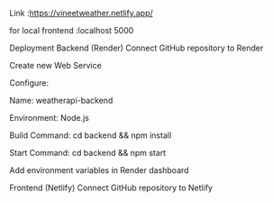 Link :https://vineetweather.netlify.app/


for local
frontend :localhost 5000


Deployment
Backend (Render)
Connect GitHub repository to Render

Create new Web Service

Configure:

Name: weatherapi-backend

Environment: Node.js

Build Command: cd backend && npm install

Start Command: cd backend && npm start

Add environment variables in Render dashboard

Frontend (Netlify)
Connect GitHub repository to Netlify

